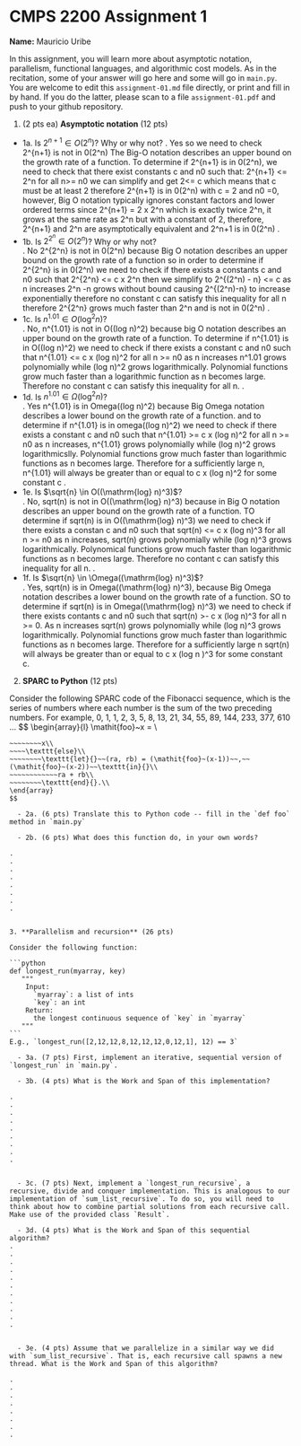 

# CMPS 2200 Assignment 1

**Name:** Mauricio Uribe


In this assignment, you will learn more about asymptotic notation, parallelism, functional languages, and algorithmic cost models. As in the recitation, some of your answer will go here and some will go in `main.py`. You are welcome to edit this `assignment-01.md` file directly, or print and fill in by hand. If you do the latter, please scan to a file `assignment-01.pdf` and push to your github repository. 
  
  

1. (2 pts ea) **Asymptotic notation** (12 pts)

  - 1a. Is $2^{n+1} \in O(2^n)$? Why or why not? 
.  Yes so we need to check 2^{n+1} is not in 0(2^n) The Big-O notation describes an upper bound on the growth rate of a function. To determine if 2^{n+1} is in 0(2^n), we need to check that there exist constants c and n0 such that: 2^{n+1} <= 2^n for all n>= n0 we can simplify and get 2<= c which means that c must be at least 2 therefore 2^{n+1} is in 0(2^n) with c = 2 and n0 =0, however, Big O notation typically ignores constant factors and lower ordered terms since 2^{n+1} = 2 x 2^n which is exactly twice 2^n, it grows at the same rate as 2^n but with a constant of 2, therefore, 2^{n+1} and 2^n are asymptotically equivalent and 2^n+1 is in 0(2^n)
.  
  - 1b. Is $2^{2^n} \in O(2^n)$? Why or why not?     
.  No 2^{2^n} is not in 0(2^n) because Big O notation describes an upper bound on the growth rate of a function so in order to determine if 2^{2^n} is in 0(2^n) we need to check if there exists a constants c and n0 such that 2^{2^n} <= c x 2^n then we simplify to 2^{(2^n) - n} <= c as n increases 2^n -n grows without bound causing 2^{(2^n)-n} to increase exponentially therefore no constant c can satisfy this inequality for all n therefore 2^{2^n} grows much faster than 2^n and is not in 0(2^n)
.  
  - 1c. Is $n^{1.01} \in O(\mathrm{log}^2 n)$?    
.  No, n^{1.01} is not in O((log n)^2) because big O notation describes an upper bound on the growth rate of a function. To determine if n^{1.01} is in O((log n)^2) we need to check if there exists a constant c and n0 such that n^{1.01} <= c x (log n)^2 for all n >= n0 as n increases n^1.01 grows polynomially while (log n)^2 grows logarithmically. Polynomial functions grow much faster than a logarithmic function as n becomes large. Therefore no constant c can satisfy this inequality for all n.
.  
  - 1d. Is $n^{1.01} \in \Omega(\mathrm{log}^2 n)$?  
.  Yes n^{1.01} is in Omega((log n)^2) because Big Omega notation describes a lower bound on the growth rate of a function. and to determine if n^{1.01} is in omega((log n)^2) we need to check if there exists a constant c and n0 such that n^{1.01} >= c x (log n)^2 for all n >= n0 as n increases, n^{1.01} grows polynomially while (log n)^2 grows logarithmicslly. Polynomial functions grow much faster than logarithmic functions as n becomes large. Therefore for a sufficiently large n, n^{1.01} will always be greater than or equal to c x (log n)^2 for some constant c
.   
  - 1e. Is $\sqrt{n} \in O((\mathrm{log} n)^3)$?  
.  No, sqrt(n) is not in O((\mathrm{log} n)^3) because in Big O notation describes an upper bound on the growth rate of a function. TO determine if sqrt(n) is in O((\mathrm{log} n)^3) we need to check if there exists a constan c and n0 such that sqrt(n) <= c x (log n)^3 for all n >= n0 as n increases, sqrt(n) grows polynomially while (log n)^3 grows logarithmically. Polynomical functions grow much faster than logarithmic functions as n becomes large. Therefore no contant c can satisfy this inequality for all n.
.  
  - 1f. Is $\sqrt{n} \in \Omega((\mathrm{log} n)^3)$?  
.  Yes, sqrt(n) is in Omega((\mathrm{log} n)^3), because Big Omega notation describes a lower bound on the growth rate of a function. SO to determine if sqrt(n) is in Omega((\mathrm{log} n)^3) we need to check if there exists contants c and n0 such that sqrt(n) >- c x (log n)^3 for all n >= 0. As n increases sqrt(n) grows polynomially while (log n)^3 grows logarithmically. Polynomial functions grow much faster than logarithmic functions as n becomes large. Therefore for a sufficiently large n sqrt(n) will always be greater than or equal to c x (log n )^3 for some constant c.

2. **SPARC to Python** (12 pts)

Consider the following SPARC code of the Fibonacci sequence, which is the series of numbers where each number is the sum of the two preceding numbers. For example, 0, 1, 1, 2, 3, 5, 8, 13, 21, 34, 55, 89, 144, 233, 377, 610 ... 
$$
\begin{array}{l}
\mathit{foo}~x =   \\
~~~~\texttt{if}{}~~x \le 1~~\texttt{then}{}\\
~~~~~~~~x\\   
~~~~\texttt{else}\\
~~~~~~~~\texttt{let}{}~~(ra, rb) = (\mathit{foo}~(x-1))~~,~~(\mathit{foo}~(x-2))~~\texttt{in}{}\\  
~~~~~~~~~~~~ra + rb\\  
~~~~~~~~\texttt{end}{}.\\
\end{array}
$$ 

  - 2a. (6 pts) Translate this to Python code -- fill in the `def foo` method in `main.py`  

  - 2b. (6 pts) What does this function do, in your own words?  

.  
.  
.  
.  
.  
.  
.  
.  
  

3. **Parallelism and recursion** (26 pts)

Consider the following function:  

```python
def longest_run(myarray, key)
   """
    Input:
      `myarray`: a list of ints
      `key`: an int
    Return:
      the longest continuous sequence of `key` in `myarray`
   """
```
E.g., `longest_run([2,12,12,8,12,12,12,0,12,1], 12) == 3`  
 
  - 3a. (7 pts) First, implement an iterative, sequential version of `longest_run` in `main.py`.  

  - 3b. (4 pts) What is the Work and Span of this implementation?  

.  
.  
.  
.  
.  
.  
.  
.  
.  


  - 3c. (7 pts) Next, implement a `longest_run_recursive`, a recursive, divide and conquer implementation. This is analogous to our implementation of `sum_list_recursive`. To do so, you will need to think about how to combine partial solutions from each recursive call. Make use of the provided class `Result`.   

  - 3d. (4 pts) What is the Work and Span of this sequential algorithm?  
.  
.  
.  
.  
.  
.  
.  
.  
.  
.  
.  


  - 3e. (4 pts) Assume that we parallelize in a similar way we did with `sum_list_recursive`. That is, each recursive call spawns a new thread. What is the Work and Span of this algorithm?  

.  
.  
.  
.  
.  
.  
.  
.  

